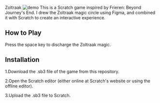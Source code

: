 Zoltraak
![demo](./img/demo.gif)
This is a Scratch game inspired by Frieren: Beyond Journey's End. I drew the Zoltraak magic circle using Figma, and combined it with Scratch to create an interactive experience.
## How to Play

Press the space key to discharge the Zoltraak magic.

## Installation

1.Download the .sb3 file of the game from this repository.

2.Open the Scratch editor (either online at Scratch's website or using the offline editor).

3.Upload the .sb3 file to Scratch.